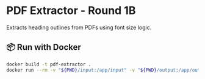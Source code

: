 # PDF Extractor - Round 1B

Extracts heading outlines from PDFs using font size logic.

## 📦 Run with Docker

```bash
docker build -t pdf-extractor .
docker run --rm -v "${PWD}/input:/app/input" -v "${PWD}/output:/app/output" pdf-extractor
